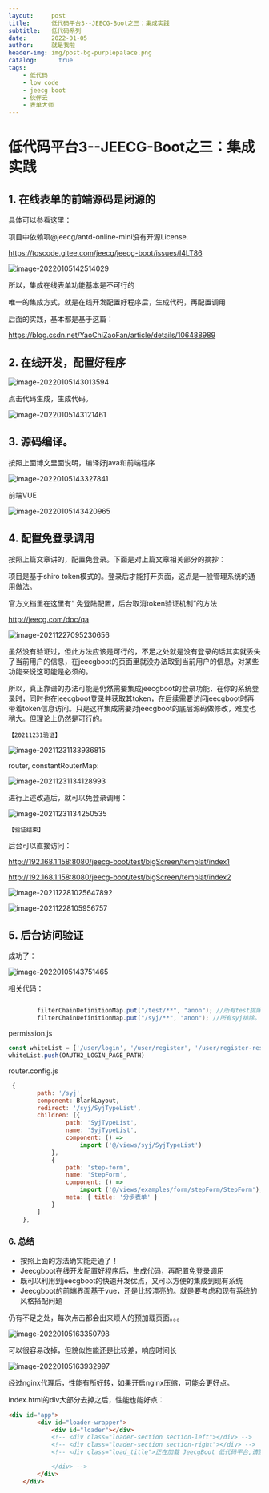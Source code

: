 ```yaml
---
layout:     post
title:      低代码平台3--JEECG-Boot之三：集成实践
subtitle:   低代码系列
date:       2022-01-05
author:     就是我啦
header-img: img/post-bg-purplepalace.png
catalog: 	  true
tags:
    - 低代码    
    - low code        
    - jeecg boot       
    - 伙伴云
    - 表单大师
---
```


# 低代码平台3--JEECG-Boot之三：集成实践



##  1. 在线表单的前端源码是闭源的

具体可以参看这里：

项目中依赖项@jeecg/antd-online-mini没有开源License.

https://toscode.gitee.com/jeecg/jeecg-boot/issues/I4LT86

![image-20220105142514029](https://gitee.com/shenyao/sohossl/raw/master/images/image-20220105142514029.png)

所以，集成在线表单功能基本是不可行的

唯一的集成方式，就是在线开发配置好程序后，生成代码，再配置调用

后面的实践，基本都是基于这篇：

https://blog.csdn.net/YaoChiZaoFan/article/details/106488989



##  2. 在线开发，配置好程序

![image-20220105143013594](https://gitee.com/shenyao/sohossl/raw/master/images/image-20220105143013594.png)

点击代码生成，生成代码。

![image-20220105143121461](https://gitee.com/shenyao/sohossl/raw/master/images/image-20220105143121461.png)



## 3. 源码编译。

按照上面博文里面说明，编译好java和前端程序

![image-20220105143327841](https://gitee.com/shenyao/sohossl/raw/master/images/image-20220105143327841.png)

前端VUE

![image-20220105143420965](https://gitee.com/shenyao/sohossl/raw/master/images/image-20220105143420965.png)



## 4. 配置免登录调用

按照上篇文章讲的，配置免登录。下面是对上篇文章相关部分的摘抄：

项目是基于shiro token模式的。登录后才能打开页面，这点是一般管理系统的通用做法。

官方文档里在这里有“ 免登陆配置，后台取消token验证机制”的方法

http://jeecg.com/doc/qa

![image-20211227095230656](https://gitee.com/shenyao/sohossl/raw/master/images/image-20211227095230656.png)



虽然没有验证过，但此方法应该是可行的，不足之处就是没有登录的话其实就丢失了当前用户的信息，在jeecgboot的页面里就没办法取到当前用户的信息，对某些功能来说这可能是必须的。

所以，真正靠谱的办法可能是仍然需要集成jeecgboot的登录功能，在你的系统登录时，同时也在jeecgboot登录并获取其token，在后续需要访问jeecgboot时再带着token信息访问。只是这样集成需要对jeecgboot的底层源码做修改，难度也稍大。但理论上仍然是可行的。

``【20211231验证】``

![image-20211231133936815](https://gitee.com/shenyao/sohossl/raw/master/images/image-20211231133936815.png)

router, constantRouterMap:

![image-20211231134128993](https://gitee.com/shenyao/sohossl/raw/master/images/image-20211231134128993.png)

进行上述改造后，就可以免登录调用：

![image-20211231134250535](https://gitee.com/shenyao/sohossl/raw/master/images/image-20211231134250535.png)

``【验证结束】``



后台可以直接访问：

http://192.168.1.158:8080/jeecg-boot/test/bigScreen/templat/index1

http://192.168.1.158:8080/jeecg-boot/test/bigScreen/templat/index2

![image-202112281025647892](https://gitee.com/shenyao/sohossl/raw/master/images/image-202112281025647892.png)



![image-20211228105956757](https://gitee.com/shenyao/sohossl/raw/master/images/image-20211228105956757.png)

## 5. 后台访问验证

成功了：

![image-20220105143751465](https://gitee.com/shenyao/sohossl/raw/master/images/image-20220105143751465.png)

相关代码：

```java

        filterChainDefinitionMap.put("/test/**", "anon"); //所有test排除。syj
        filterChainDefinitionMap.put("/syj/**", "anon"); //所有syj排除。syj
```



permission.js

```javascript
const whiteList = ['/user/login', '/user/register', '/user/register-result', '/user/alteration', '/layouts/syj', '/syj/SyjTypeList', '/test/home', '/test/step-form'] // no redirect whitelist
whiteList.push(OAUTH2_LOGIN_PAGE_PATH)

```



router.config.js

```javascript
 {
        path: '/syj',
        component: BlankLayout,
        redirect: '/syj/SyjTypeList',
        children: [{
                path: 'SyjTypeList',
                name: 'SyjTypeList',
                component: () =>
                    import ('@/views/syj/SyjTypeList')
            },
            {
                path: 'step-form',
                name: 'StepForm',
                component: () =>
                    import ('@/views/examples/form/stepForm/StepForm'),
                meta: { title: '分步表单' }
            }
        ]
    },
```



### 6. 总结

- 按照上面的方法确实能走通了！
- Jeecgboot在线开发配置好程序后，生成代码，再配置免登录调用
- 既可以利用到jeecgboot的快速开发优点，又可以方便的集成到现有系统
- Jeecgboot的前端界面基于vue，还是比较漂亮的。就是要考虑和现有系统的风格搭配问题

仍有不足之处，每次点击都会出来烦人的预加载页面。。。

![image-20220105163350798](https://gitee.com/shenyao/sohossl/raw/master/images/image-20220105163350798.png)

可以很容易改掉，但貌似性能还是比较差，响应时间长

![image-20220105163932997](https://gitee.com/shenyao/sohossl/raw/master/images/image-20220105163932997.png)



经过nginx代理后，性能有所好转，如果开启nginx压缩，可能会更好点。

index.html的div大部分去掉之后，性能也能好点：

```html
<div id="app">
        <div id="loader-wrapper">
            <div id="loader"></div>
            <!-- <div class="loader-section section-left"></div> -->
            <!-- <div class="loader-section section-right"></div> -->
            <!-- <div class="load_title">正在加载 JeecgBoot 低代码平台,请耐心等待

            </div> -->
        </div>
    </div>
```

